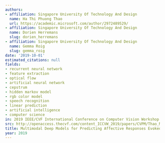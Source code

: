 ```yaml
---
authors:
- affiliation: Singapore University Of Technology And Design
  name: Ha Thi Phuong Thao
  url: https://academic.microsoft.com/author/2972489529/
- affiliation: Singapore University Of Technology And Design
  name: Dorien Herremans
  slug: dorien_herremans
- affiliation: Singapore University Of Technology And Design
  name: Gemma Roig
  slug: gemma_roig
date: '2019-10-01'
estimated_citations: null
fields:
- recurrent neural network
- feature extraction
- optical flow
- artificial neural network
- cepstrum
- hidden markov model
- rgb color model
- speech recognition
- linear prediction
- artificial intelligence
- computer science
in: 2019 IEEE/CVF International Conference on Computer Vision Workshop (ICCVW)
src: http://openaccess.thecvf.com/content_ICCVW_2019/papers/CVPM/Thao_Multimodal_Deep_Models_for_Predicting_Affective_Responses_Evoked_by_Movies_ICCVW_2019_paper.pdf
title: Multimodal Deep Models for Predicting Affective Responses Evoked by Movies
year: 2019
---
```

